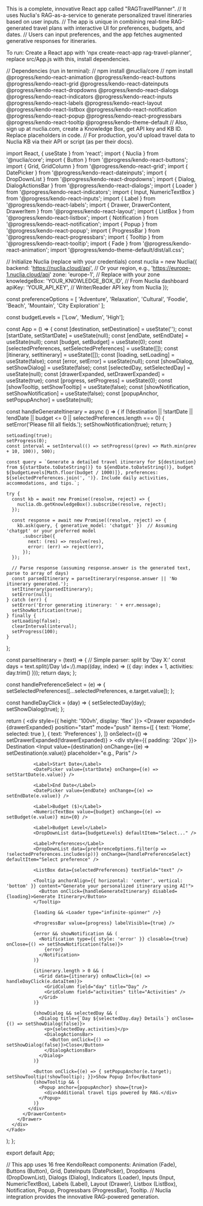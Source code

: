 This is a complete, innovative React app called "RAGTravelPlanner". 
// It uses Nuclia's RAG-as-a-service to generate personalized travel itineraries based on user inputs.
// The app is unique in combining real-time RAG-generated travel plans with interactive UI for preferences, budgets, and dates.
// Users can input preferences, and the app fetches augmented generative responses for itineraries.

To run: Create a React app with 'npx create-react-app rag-travel-planner', replace src/App.js with this, install dependencies.

// Dependencies (run in terminal):
// npm install @nuclia/core
// npm install @progress/kendo-react-animation @progress/kendo-react-buttons @progress/kendo-react-grid @progress/kendo-react-dateinputs @progress/kendo-react-dropdowns @progress/kendo-react-dialogs @progress/kendo-react-indicators @progress/kendo-react-inputs @progress/kendo-react-labels @progress/kendo-react-layout @progress/kendo-react-listbox @progress/kendo-react-notification @progress/kendo-react-popup @progress/kendo-react-progressbars @progress/kendo-react-tooltip @progress/kendo-theme-default
// Also, sign up at nuclia.com, create a Knowledge Box, get API key and KB ID. Replace placeholders in code.
// For production, you'd upload travel data to Nuclia KB via their API or script (as per their docs).

import React, { useState } from 'react';
import { Nuclia } from '@nuclia/core';
import { Button } from '@progress/kendo-react-buttons';
import { Grid, GridColumn } from '@progress/kendo-react-grid';
import { DatePicker } from '@progress/kendo-react-dateinputs';
import { DropDownList } from '@progress/kendo-react-dropdowns';
import { Dialog, DialogActionsBar } from '@progress/kendo-react-dialogs';
import { Loader } from '@progress/kendo-react-indicators';
import { Input, NumericTextBox } from '@progress/kendo-react-inputs';
import { Label } from '@progress/kendo-react-labels';
import { Drawer, DrawerContent, DrawerItem } from '@progress/kendo-react-layout';
import { ListBox } from '@progress/kendo-react-listbox';
import { Notification } from '@progress/kendo-react-notification';
import { Popup } from '@progress/kendo-react-popup';
import { ProgressBar } from '@progress/kendo-react-progressbars';
import { Tooltip } from '@progress/kendo-react-tooltip';
import { Fade } from '@progress/kendo-react-animation';
import '@progress/kendo-theme-default/dist/all.css';

// Initialize Nuclia (replace with your credentials)
const nuclia = new Nuclia({
  backend: 'https://nuclia.cloud/api',  // Or your region, e.g., 'https://europe-1.nuclia.cloud/api'
  zone: 'europe-1',  // Replace with your zone
  knowledgeBox: 'YOUR_KNOWLEDGE_BOX_ID',  // From Nuclia dashboard
  apiKey: 'YOUR_API_KEY',  // Writer/Reader API key from Nuclia
});

const preferenceOptions = [
  'Adventure', 'Relaxation', 'Cultural', 'Foodie', 'Beach', 'Mountain', 'City Exploration'
];

const budgetLevels = ['Low', 'Medium', 'High'];

const App = () => {
  const [destination, setDestination] = useState('');
  const [startDate, setStartDate] = useState(null);
  const [endDate, setEndDate] = useState(null);
  const [budget, setBudget] = useState(0);
  const [selectedPreferences, setSelectedPreferences] = useState([]);
  const [itinerary, setItinerary] = useState([]);
  const [loading, setLoading] = useState(false);
  const [error, setError] = useState(null);
  const [showDialog, setShowDialog] = useState(false);
  const [selectedDay, setSelectedDay] = useState(null);
  const [drawerExpanded, setDrawerExpanded] = useState(true);
  const [progress, setProgress] = useState(0);
  const [showTooltip, setShowTooltip] = useState(false);
  const [showNotification, setShowNotification] = useState(false);
  const [popupAnchor, setPopupAnchor] = useState(null);

  const handleGenerateItinerary = async () => {
    if (!destination || !startDate || !endDate || budget <= 0 || selectedPreferences.length === 0) {
      setError('Please fill all fields.');
      setShowNotification(true);
      return;
    }

    setLoading(true);
    setProgress(0);
    const interval = setInterval(() => setProgress((prev) => Math.min(prev + 10, 100)), 500);

    const query = `Generate a detailed travel itinerary for ${destination} from ${startDate.toDateString()} to ${endDate.toDateString()}, budget ${budgetLevels[Math.floor(budget / 1000)]}, preferences: ${selectedPreferences.join(', ')}. Include daily activities, accommodations, and tips.`;

    try {
      const kb = await new Promise((resolve, reject) => {
        nuclia.db.getKnowledgeBox().subscribe(resolve, reject);
      });

      const response = await new Promise((resolve, reject) => {
        kb.ask(query, { generative_model: 'chatgpt' })  // Assuming 'chatgpt' or your preferred model
          .subscribe({
            next: (res) => resolve(res),
            error: (err) => reject(err),
          });
      });

      // Parse response (assuming response.answer is the generated text, parse to array of days)
      const parsedItinerary = parseItinerary(response.answer || 'No itinerary generated.');
      setItinerary(parsedItinerary);
      setError(null);
    } catch (err) {
      setError('Error generating itinerary: ' + err.message);
      setShowNotification(true);
    } finally {
      setLoading(false);
      clearInterval(interval);
      setProgress(100);
    }
  };

  const parseItinerary = (text) => {
    // Simple parser: split by 'Day X:' 
    const days = text.split(/Day \d+:/).map((day, index) => ({ day: index + 1, activities: day.trim() }));
    return days;
  };

  const handlePreferenceSelect = (e) => {
    setSelectedPreferences([...selectedPreferences, e.target.value]);
  };

  const handleDayClick = (day) => {
    setSelectedDay(day);
    setShowDialog(true);
  };

  return (
    <Fade>
      <div style={{ height: '100vh', display: 'flex' }}>
        <Drawer
          expanded={drawerExpanded}
          position="start"
          mode="push"
          items={[
            { text: 'Home', selected: true },
            { text: 'Preferences' },
          ]}
          onSelect={() => setDrawerExpanded(!drawerExpanded)}
        >
          <DrawerContent>
            <div style={{ padding: '20px' }}>
              <Label>Destination</Label>
              <Input value={destination} onChange={(e) => setDestination(e.value)} placeholder="e.g., Paris" />

              <Label>Start Date</Label>
              <DatePicker value={startDate} onChange={(e) => setStartDate(e.value)} />

              <Label>End Date</Label>
              <DatePicker value={endDate} onChange={(e) => setEndDate(e.value)} />

              <Label>Budget ($)</Label>
              <NumericTextBox value={budget} onChange={(e) => setBudget(e.value)} min={0} />

              <Label>Budget Level</Label>
              <DropDownList data={budgetLevels} defaultItem="Select..." />

              <Label>Preferences</Label>
              <DropDownList data={preferenceOptions.filter(p => !selectedPreferences.includes(p))} onChange={handlePreferenceSelect} defaultItem="Select preference" />

              <ListBox data={selectedPreferences} textField="text" />

              <Tooltip anchorAlign={{ horizontal: 'center', vertical: 'bottom' }} content="Generate your personalized itinerary using AI!">
                <Button onClick={handleGenerateItinerary} disabled={loading}>Generate Itinerary</Button>
              </Tooltip>

              {loading && <Loader type="infinite-spinner" />}

              <ProgressBar value={progress} labelVisible={true} />

              {error && showNotification && (
                <Notification type={{ style: 'error' }} closable={true} onClose={() => setShowNotification(false)}>
                  {error}
                </Notification>
              )}

              {itinerary.length > 0 && (
                <Grid data={itinerary} onRowClick={(e) => handleDayClick(e.dataItem)}>
                  <GridColumn field="day" title="Day" />
                  <GridColumn field="activities" title="Activities" />
                </Grid>
              )}

              {showDialog && selectedDay && (
                <Dialog title={`Day ${selectedDay.day} Details`} onClose={() => setShowDialog(false)}>
                  <p>{selectedDay.activities}</p>
                  <DialogActionsBar>
                    <Button onClick={() => setShowDialog(false)}>Close</Button>
                  </DialogActionsBar>
                </Dialog>
              )}

              <Button onClick={(e) => { setPopupAnchor(e.target); setShowTooltip(!showTooltip); }}>Show Popup Info</Button>
              {showTooltip && (
                <Popup anchor={popupAnchor} show={true}>
                  <div>Additional travel tips powered by RAG.</div>
                </Popup>
              )}
            </div>
          </DrawerContent>
        </Drawer>
      </div>
    </Fade>
  );
};

export default App;

// This app uses 16 free KendoReact components: Animation (Fade), Buttons (Button), Grid, DateInputs (DatePicker), Dropdowns (DropDownList), Dialogs (Dialog), Indicators (Loader), Inputs (Input, NumericTextBox), Labels (Label), Layout (Drawer), Listbox (ListBox), Notification, Popup, Progressbars (ProgressBar), Tooltip.
// Nuclia integration provides the innovative RAG-powered generation.
